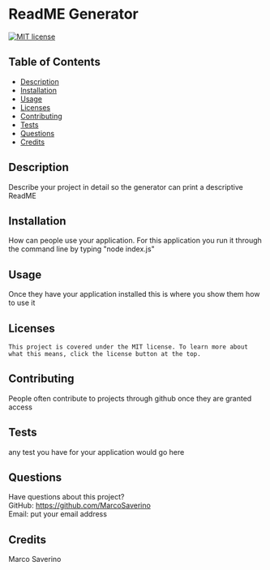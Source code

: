 # ReadME Generator

  [![MIT license](https://img.shields.io/badge/License-MIT-blue.svg)](https://MSaverino.mit-license.org/)

  ## Table of Contents
  * [Description](#description)
  * [Installation](#installation)
  * [Usage](#usage)
  * [Licenses](#licenses)
  * [Contributing](#contributing)
  * [Tests](#tests)
  * [Questions](#questions)
  * [Credits](#credits)

  ## Description
  Describe your project in detail so the generator can print a descriptive ReadME

  ## Installation
  How can people use your application. For this application you run it through the command line by typing "node index.js"

  ## Usage
  Once they have your application installed this is where you show them how to use it

  ## Licenses
    This project is covered under the MIT license. To learn more about what this means, click the license button at the top.

  ## Contributing
  People often contribute to projects through github once they are granted access

  ## Tests
  any test you have for your application would go here

  ## Questions
  Have questions about this project?  
  GitHub: https://github.com/MarcoSaverino  
  Email: put your email address 

  ## Credits
  Marco Saverino
